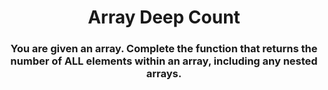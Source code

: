<div align = "center">

# Array Deep Count

</div>

<div align = "center">

<h3>You are given an array. Complete the function that returns the number of ALL elements within an array, including any nested arrays.</h3>
<br>

</div>
